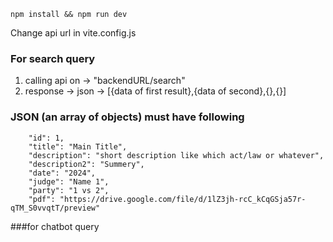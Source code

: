 ```npm install && npm run dev```

Change api url in vite.config.js

### For search query
1. calling api on -> "backendURL/search" 
2. response -> json -> [{data of first result},{data of second},{},{}]

### JSON (an array of objects) must have following
```
    "id": 1,
    "title": "Main Title",
    "description": "short description like which act/law or whatever",
    "description2": "Summery",
    "date": "2024",
    "judge": "Name 1",
    "party": "1 vs 2",
    "pdf": "https://drive.google.com/file/d/1lZ3jh-rcC_kCqGSja57r-qTM_S0vvqtT/preview" 
```

###for chatbot query